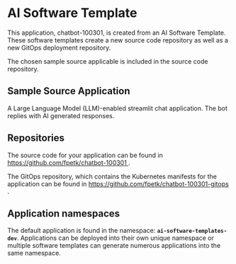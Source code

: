 # AI Software Template

This application, chatbot-100301, is created from an AI Software Template. These software templates create a new source code repository as well as a new GitOps deployment repository.

The chosen sample source applicable is included in the source code repository.

## Sample Source Application

A Large Language Model (LLM)-enabled streamlit chat application. The bot replies with AI generated responses.

## Repositories

The source code for your application can be found in [https://github.com/fpetk/chatbot-100301 ](https://github.com/fpetk/chatbot-100301 ).
 
The GitOps repository, which contains the Kubernetes manifests for the application can be found in 
[https://github.com/fpetk/chatbot-100301-gitops ](https://github.com/fpetk/chatbot-100301-gitops ). 

## Application namespaces 

The default application is found in the namespace: **`ai-software-templates-dev`**. Applications can be deployed into their own unique namespace or multiple software templates can generate numerous applications into the same namespace.
